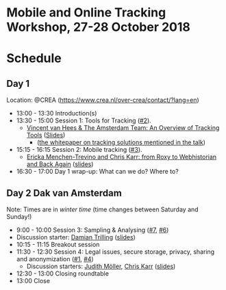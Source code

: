 # Mobile and Online Tracking Workshop, 27-28 October 2018
# Schedule

## Day 1
Location: @CREA (https://www.crea.nl/over-crea/contact/?lang=en)

-  13:00 - 13:30 Introduction(s)
-  13:30 - 15:00 Session 1: Tools for Tracking 
                ([#2](https://github.com/ccs-amsterdam/digitaltrackingworkshop18/issues/2)).
   - [Vincent van Hees & The Amsterdam Team: An Overview of Tracking Tools](https://github.com/ccs-amsterdam/digitaltrackingworkshop18/issues/8) ([Slides](https://github.com/ccs-amsterdam/digitaltrackingworkshop18/files/2523397/vanHees_DigitalTrackingWorkshop_2018.pptx))
     - ([the whitepaper on tracking solutions mentioned in the talk](https://github.com/Filter-Bubble/Mobile-Network-Tracking-Review/blob/master/WhitePaper.md))
-  15:15 - 16:15 Session 2: Mobile tracking ([#3](https://github.com/ccs-amsterdam/digitaltrackingworkshop18/issues/3)). 
   - [Ericka Menchen-Trevino and Chris Karr: from Roxy to Webhistorian and Back Again](https://github.com/ccs-amsterdam/digitaltrackingworkshop18/issues/9) ([slides](https://github.com/ccs-amsterdam/digitaltrackingworkshop18/files/2524959/Roxy.Project.pdf))
-  16:30 - 17:00 Day 1 wrap-up: What can we do? Where to?

## Day 2 Dak van Amsterdam

Note: Times are in *winter time* (time changes between Saturday and Sunday!)

-   9:00 - 10:00 Session 3: Sampling & Analysing 
                 ([#7](https://github.com/ccs-amsterdam/digitaltrackingworkshop18/issues/7), 
                  [#6](https://github.com/ccs-amsterdam/digitaltrackingworkshop18/issues/6))
   - Discussion starter: [Damian Trilling](https://github.com/damian0604) ([slides](https://github.com/ccs-amsterdam/digitaltrackingworkshop18/files/2519712/rare_events_tracking_data.pdf))
-  10:15 - 11:15 Breakout session
-  11:30 - 12:30 Session 4: Legal issues, secure storage, privacy, sharing and anonymization 
                 ([#1](https://github.com/ccs-amsterdam/digitaltrackingworkshop18/issues/1), 
                  [#4](https://github.com/ccs-amsterdam/digitaltrackingworkshop18/issues/4))
   - Discussion starters: [Judith Möller](https://github.com/JudithMoeller), [Chris Karr](https://github.com/audaciouscode) ([slides](https://github.com/ccs-amsterdam/digitaltrackingworkshop18/files/2521595/Digital.Tracking.Workshop.-.Security.Legal.Slides.pdf))
-  12:30 - 13:00 Closing roundtable
-  13:00  Close

